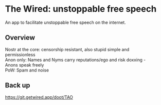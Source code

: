# The Wired: unstoppable free speech
An app to facilitate unstoppable free speech on the internet.

## Overview
Nostr at the core: censorship resistant, also stupid simple and permissionless <br/>
Anon only: Names and Nyms carry reputations/ego and risk doxxing - Anons speak freely <br/>
PoW: Spam and noise

## Back up
https://git.getwired.app/doot/TAO